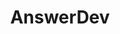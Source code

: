 ---
codehost: https://github.com/answerdev/answer
logohandle: answerdev
sort: answer
title: AnswerDev
twitter: https://x.com/answerdev
website: https://answer.dev/
---